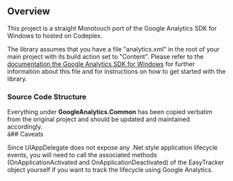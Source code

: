 ## Overview

This project is a straight Monotouch port of the Google Analytics SDK for Windows to hosted on Codeplex.

The library assumes that you have a file "analytics.xml" in the root of your main project with its build action set to "Content". Please refer to the [documentation the Google Analytics SDK for Windows](https://googleanalyticssdk.codeplex.com/wikipage?title=Getting%20Started&referringTitle=Documentation) for further information about this file and for instructions on how to get started with the library. 

### Source Code Structure

Everything under **GoogleAnalytics.Common** has been copied verbatim from the original project and should be updated and maintained accordingly.  
ä## Caveats

Since UIAppDelegate does not expose any .Net style application lifecycle events, you will need to call the associated methods (OnApplicationActivated and OnApplicationDeactivated) of the EasyTracker object yourself if you want to track the lifecycle using Google Analytics. 

